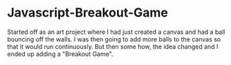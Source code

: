 # Javascript-Breakout-Game
Started off as an art project where I had just created a canvas and had a ball bouncing off the walls. I was then going to add more balls to the canvas so that it would run continuously. But then some how, the idea changed and I ended up adding a "Breakout Game". 

